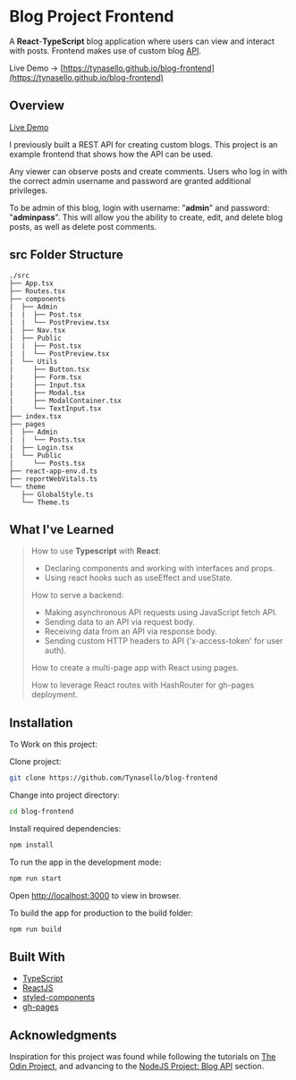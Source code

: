 # Blog Project Frontend

A **React**-**TypeScript** blog application where users can view and interact with posts. Frontend makes use of custom blog [API](https://github.com/Tynasello/blog-api).

Live Demo -> [https://tynasello.github.io/blog-frontend](https://tynasello.github.io/blog-frontend)

## Overview

[Live Demo](https://tynasello.github.io/blog-frontend/)

I previously built a REST API for creating custom blogs. This project is an example frontend that shows how the API can be used.

Any viewer can observe posts and create comments. Users who log in with the correct admin username and password are granted additional privileges.

To be admin of this blog, login with username: "**admin**" and password: "**adminpass**". This will allow you the ability to create, edit, and delete blog posts, as well as delete post comments.

## src Folder Structure

```
./src
├── App.tsx
├── Routes.tsx
├── components
|  ├── Admin
|  |  ├── Post.tsx
|  |  └── PostPreview.tsx
|  ├── Nav.tsx
|  ├── Public
|  |  ├── Post.tsx
|  |  └── PostPreview.tsx
|  └── Utils
|     ├── Button.tsx
|     ├── Form.tsx
|     ├── Input.tsx
|     ├── Modal.tsx
|     ├── ModalContainer.tsx
|     └── TextInput.tsx
├── index.tsx
├── pages
|  ├── Admin
|  |  └── Posts.tsx
|  ├── Login.tsx
|  └── Public
|     └── Posts.tsx
├── react-app-env.d.ts
├── reportWebVitals.ts
└── theme
   ├── GlobalStyle.ts
   └── Theme.ts
```

## What I've Learned

> How to use **Typescript** with **React**:
>
> - Declaring components and working with interfaces and props.
> - Using react hooks such as useEffect and useState.
>
> How to serve a backend:
>
> - Making asynchronous API requests using JavaScript fetch API.
> - Sending data to an API via request body.
> - Receiving data from an API via response body.
> - Sending custom HTTP headers to API ('x-access-token' for user auth).
>
> How to create a multi-page app with React using pages.
>
> How to leverage React routes with HashRouter for gh-pages deployment.

## Installation

To Work on this project:

Clone project:

```bash
git clone https://github.com/Tynasello/blog-frontend
```

Change into project directory:

```bash
cd blog-frontend
```

Install required dependencies:

```bash
npm install
```

To run the app in the development mode:

```bash
npm run start
```

Open [http://localhost:3000](http://localhost:3000) to view in browser.

To build the app for production to the build folder:

```bash
npm run build
```

## Built With

- [TypeScript](https://www.typescriptlang.org/)
- [ReactJS](https://reactjs.org/)
- [styled-components](https://styled-components.com/)
- [gh-pages](https://pages.github.com/)

## Acknowledgments

Inspiration for this project was found while following the tutorials on [The Odin Project](https://www.theodinproject.com), and advancing to the [NodeJS Project: Blog API](https://www.theodinproject.com/paths/full-stack-javascript/courses/nodejs/lessons/blog-api) section.
